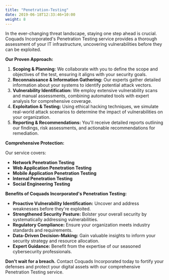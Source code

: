 ```yaml
---
title: "Penetration-Testing"
date: 2019-06-18T12:33:46+10:00
weight: 8
---
```

In the ever-changing threat landscape, staying one step ahead is crucial. Coquads Incorporated's Penetration Testing service provides a thorough assessment of your IT infrastructure, uncovering vulnerabilities before they can be exploited.

**Our Proven Approach:**

1. **Scoping & Planning:** We collaborate with you to define the scope and objectives of the test, ensuring it aligns with your security goals.
2. **Reconnaissance & Information Gathering:** Our experts gather detailed information about your systems to identify potential attack vectors.
3. **Vulnerability Identification:** We employ extensive vulnerability scans and manual assessments, combining automated tools with expert analysis for comprehensive coverage.
4. **Exploitation & Testing:** Using ethical hacking techniques, we simulate real-world attack scenarios to determine the impact of vulnerabilities on your organization.
5. **Reporting & Recommendations:** You'll receive detailed reports outlining our findings, risk assessments, and actionable recommendations for remediation.

**Comprehensive Protection:**

Our service covers:

- **Network Penetration Testing**
- **Web Application Penetration Testing**
- **Mobile Application Penetration Testing**
- **Internal Penetration Testing**
- **Social Engineering Testing**

**Benefits of Coquads Incorporated's Penetration Testing:**

- **Proactive Vulnerability Identification:** Uncover and address weaknesses before they're exploited.
- **Strengthened Security Posture:** Bolster your overall security by systematically addressing vulnerabilities.
- **Regulatory Compliance:** Ensure your organization meets industry standards and requirements.
- **Data-Driven Decision-Making:** Gain valuable insights to inform your security strategy and resource allocation.
- **Expert Guidance:** Benefit from the expertise of our seasoned cybersecurity professionals.

**Don't wait for a breach.** Contact Coquads Incorporated today to fortify your defenses and protect your digital assets with our comprehensive Penetration Testing service.